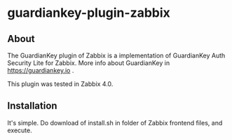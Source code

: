 # guardiankey-plugin-zabbix

## About 

The GuardianKey plugin of Zabbix is a implementation of GuardianKey Auth Security Lite for Zabbix. More info about GuardianKey in https://guardiankey.io .

This plugin was tested in Zabbix 4.0.

## Installation

It's simple. Do download of install.sh in folder of Zabbix frontend files, and execute.
